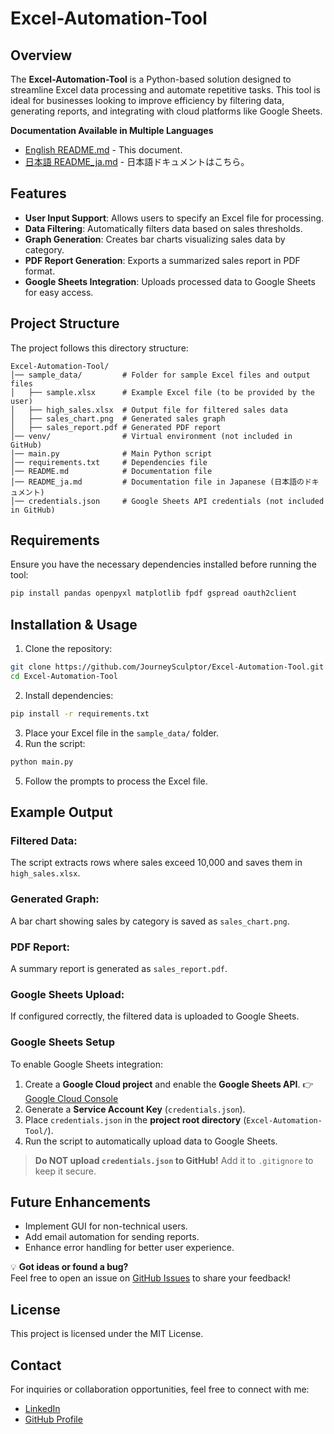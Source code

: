 # Excel-Automation-Tool

## Overview
The **Excel-Automation-Tool** is a Python-based solution designed to streamline Excel data processing and automate repetitive tasks. This tool is ideal for businesses looking to improve efficiency by filtering data, generating reports, and integrating with cloud platforms like Google Sheets.

**Documentation Available in Multiple Languages**
- [English README.md](README.md) - This document.
- [日本語 README_ja.md](README_ja.md) - 日本語ドキュメントはこちら。

## Features
- **User Input Support**: Allows users to specify an Excel file for processing.
- **Data Filtering**: Automatically filters data based on sales thresholds.
- **Graph Generation**: Creates bar charts visualizing sales data by category.
- **PDF Report Generation**: Exports a summarized sales report in PDF format.
- **Google Sheets Integration**: Uploads processed data to Google Sheets for easy access.

## Project Structure
The project follows this directory structure:
```plaintext
Excel-Automation-Tool/
│── sample_data/         # Folder for sample Excel files and output files
│   ├── sample.xlsx      # Example Excel file (to be provided by the user)
│   ├── high_sales.xlsx  # Output file for filtered sales data
│   ├── sales_chart.png  # Generated sales graph
│   ├── sales_report.pdf # Generated PDF report
│── venv/                # Virtual environment (not included in GitHub)
│── main.py              # Main Python script
│── requirements.txt     # Dependencies file
│── README.md            # Documentation file
│── README_ja.md         # Documentation file in Japanese (日本語のドキュメント)
│── credentials.json     # Google Sheets API credentials (not included in GitHub)
```

## Requirements
Ensure you have the necessary dependencies installed before running the tool:
```bash
pip install pandas openpyxl matplotlib fpdf gspread oauth2client
```

## Installation & Usage
1. Clone the repository:
```bash
git clone https://github.com/JourneySculptor/Excel-Automation-Tool.git
cd Excel-Automation-Tool
```
2. Install dependencies:
```bash
pip install -r requirements.txt
```
3. Place your Excel file in the `sample_data/` folder.
4. Run the script:
```bash
python main.py
```
5. Follow the prompts to process the Excel file.

## Example Output
### Filtered Data:
The script extracts rows where sales exceed 10,000 and saves them in `high_sales.xlsx`.

### Generated Graph:
A bar chart showing sales by category is saved as `sales_chart.png`.

### PDF Report:
A summary report is generated as `sales_report.pdf`.

### Google Sheets Upload:
If configured correctly, the filtered data is uploaded to Google Sheets.

### Google Sheets Setup
To enable Google Sheets integration:
1. Create a **Google Cloud project** and enable the **Google Sheets API**. 👉 [Google Cloud Console](https://console.cloud.google.com/)
2. Generate a **Service Account Key** (`credentials.json`).
3. Place `credentials.json` in the **project root directory** (`Excel-Automation-Tool/`).
4. Run the script to automatically upload data to Google Sheets.

> **Do NOT upload `credentials.json` to GitHub!** Add it to `.gitignore` to keep it secure.

## Future Enhancements
- Implement GUI for non-technical users.
- Add email automation for sending reports.
- Enhance error handling for better user experience.

💡 **Got ideas or found a bug?**  
Feel free to open an issue on [GitHub Issues](https://github.com/JourneySculptor/Excel-Automation-Tool/issues) to share your feedback!

## License
This project is licensed under the MIT License.

## Contact
For inquiries or collaboration opportunities, feel free to connect with me:
- [LinkedIn](https://www.linkedin.com/in/yuka-yamaguchi-214290342)
- [GitHub Profile](https://github.com/JourneySculptor)